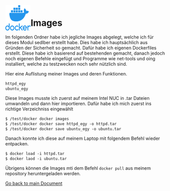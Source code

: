 <img align="left" width="80" height="80" src="./img/../../../img/docker-logo1.png" alt="Docker Logo">

# Images
Im folgenden Ordner habe ich jegliche Images abgelegt, welche ich für dieses Modul sedlber erstellt habe. Dies habe ich hauptsächlich aus Gründen der Sicherheit so gemacht. Dafür habe ich eigenen Dockerfiles erstellt. Diese habe ich basierend auf bestehenden gemacht, danach jedoch noch eigenen Befehle eingefügt und Programme wie net-tools und oing installiert, welche zu testzwecken noch sehr nützlich sind.

Hier eine Auflistung meiner Images und deren Funktionen.

```
httpd_egy  
ubuntu_egy
```

Diese Images musste ich zuerst auf meinem Intel NUC in .tar Dateien umwandeln und dann hier importieren. Dafür habe ich mich zuerst ins richtige Verzeichniss eingewählt

```
$ /test/docker docker images  
$ /test/docker docker save httpd_egy -o httpd.tar  
$ /test/docker docker save ubuntu_egy -o ubuntu.tar 
```

Danach konnte ich diese auf meinem Laptop mit folgendem Befehl wieder entpacken.

```
$ docker load -i httpd.tar  
$ docker laod -i ubuntu.tar
```

Übrigens können die Images mti dem Befehl `docker pull` aus meinem repository heruntergeladen werden.


[Go back to main Document](https://github.com/Daddey69/Modul_300/blob/master/README.md)
